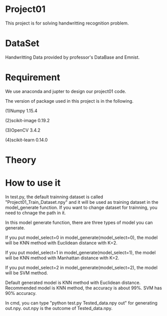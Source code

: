 # Project01
This project is for solving handwritting recognition problem. 
# DataSet
Handwritting Data provided by professor's DataBase and Emnist.
# Requirement 
We use anaconda and jupter to design our project01 code.

The version of package used in this project is in the following.

(1)Numpy 1.15.4

(2)scikit-image 0.19.2

(3)OpenCV 3.4.2

(4)scikit-learn 0.14.0

# Theory


# How to use it
In test.py, the default trainning dataset is called "Project01_Train_Dataset.npy" and it will be used as training dataset in the   model_generate function. If you want to change dataset for trainning, you need to chnage the path in it. 

In this model generate function, there are three types of model you can generate. 

If you put model_select=0 in model_generate(model_select=0), the model will be KNN method with Euclidean distance with K=2.

If you put model_select=1 in model_generate(model_select=1), the model will be KNN method with Manhattan distance with K=2.

If you put model_select=2 in model_generate(model_select=2), the model will be SVM method. 

Default generated model is KNN method with Euclidean distance. Recommended model is KNN method, the accuracy is about 99%. SVM has 90% accuracy. 

In cmd, you can type "python test.py Tested_data.npy out" for generating out.npy. out.npy is the outcome of Tested_data.npy.   








